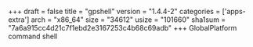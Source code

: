 +++
draft = false
title = "gpshell"
version = "1.4.4-2"
categories = ['apps-extra']
arch = "x86_64"
size = "34612"
usize = "101660"
sha1sum = "7a6a915cc4d21c7f1ebd2e3167253c4b68c69adb"
+++
GlobalPlatform command shell